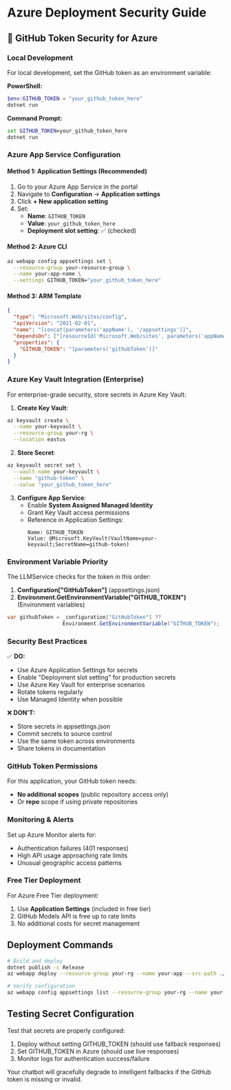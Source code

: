 # Azure Deployment Security Guide

## 🔐 GitHub Token Security for Azure

### Local Development

For local development, set the GitHub token as an environment variable:

**PowerShell:**

```powershell
$env:GITHUB_TOKEN = "your_github_token_here"
dotnet run
```

**Command Prompt:**

```cmd
set GITHUB_TOKEN=your_github_token_here
dotnet run
```

### Azure App Service Configuration

#### Method 1: Application Settings (Recommended)

1. Go to your Azure App Service in the portal
2. Navigate to **Configuration** → **Application settings**
3. Click **+ New application setting**
4. Set:
   - **Name**: `GITHUB_TOKEN`
   - **Value**: `your_github_token_here`
   - **Deployment slot setting**: ✅ (checked)

#### Method 2: Azure CLI

```bash
az webapp config appsettings set \
  --resource-group your-resource-group \
  --name your-app-name \
  --settings GITHUB_TOKEN="your_github_token_here"
```

#### Method 3: ARM Template

```json
{
  "type": "Microsoft.Web/sites/config",
  "apiVersion": "2021-02-01",
  "name": "[concat(parameters('appName'), '/appsettings')]",
  "dependsOn": ["[resourceId('Microsoft.Web/sites', parameters('appName'))]"],
  "properties": {
    "GITHUB_TOKEN": "[parameters('githubToken')]"
  }
}
```

### Azure Key Vault Integration (Enterprise)

For enterprise-grade security, store secrets in Azure Key Vault:

1. **Create Key Vault**:

```bash
az keyvault create \
  --name your-keyvault \
  --resource-group your-rg \
  --location eastus
```

2. **Store Secret**:

```bash
az keyvault secret set \
  --vault-name your-keyvault \
  --name "github-token" \
  --value "your_github_token_here"
```

3. **Configure App Service**:
   - Enable **System Assigned Managed Identity**
   - Grant Key Vault access permissions
   - Reference in Application Settings:
     ```
     Name: GITHUB_TOKEN
     Value: @Microsoft.KeyVault(VaultName=your-keyvault;SecretName=github-token)
     ```

### Environment Variable Priority

The LLMService checks for the token in this order:

1. **Configuration["GitHubToken"]** (appsettings.json)
2. **Environment.GetEnvironmentVariable("GITHUB_TOKEN")** (Environment variables)

```csharp
var githubToken = _configuration["GitHubToken"] ??
                  Environment.GetEnvironmentVariable("GITHUB_TOKEN");
```

### Security Best Practices

✅ **DO:**

- Use Azure Application Settings for secrets
- Enable "Deployment slot setting" for production secrets
- Use Azure Key Vault for enterprise scenarios
- Rotate tokens regularly
- Use Managed Identity when possible

❌ **DON'T:**

- Store secrets in appsettings.json
- Commit secrets to source control
- Use the same token across environments
- Share tokens in documentation

### GitHub Token Permissions

For this application, your GitHub token needs:

- **No additional scopes** (public repository access only)
- Or **repo** scope if using private repositories

### Monitoring & Alerts

Set up Azure Monitor alerts for:

- Authentication failures (401 responses)
- High API usage approaching rate limits
- Unusual geographic access patterns

### Free Tier Deployment

For Azure Free Tier deployment:

1. Use **Application Settings** (included in free tier)
2. GitHub Models API is free up to rate limits
3. No additional costs for secret management

## Deployment Commands

```bash
# Build and deploy
dotnet publish -c Release
az webapp deploy --resource-group your-rg --name your-app --src-path ./bin/Release/net8.0/publish.zip

# Verify configuration
az webapp config appsettings list --resource-group your-rg --name your-app
```

## Testing Secret Configuration

Test that secrets are properly configured:

1. Deploy without setting GITHUB_TOKEN (should use fallback responses)
2. Set GITHUB_TOKEN in Azure (should use live responses)
3. Monitor logs for authentication success/failure

Your chatbot will gracefully degrade to intelligent fallbacks if the GitHub token is missing or invalid.
